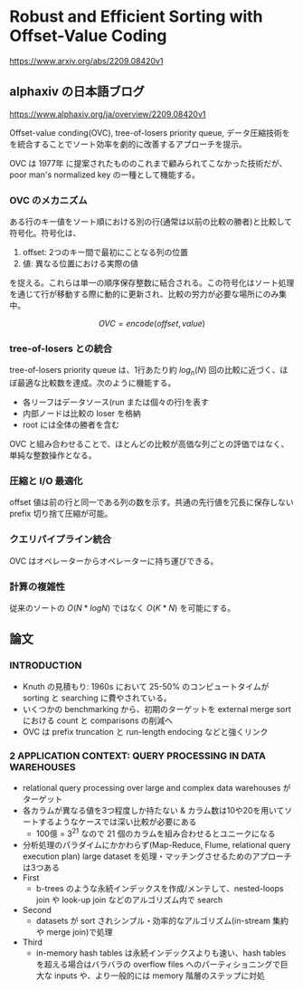 # Robust and Efficient Sorting with Offset-Value Coding

https://www.arxiv.org/abs/2209.08420v1

## alphaxiv の日本語ブログ

https://www.alphaxiv.org/ja/overview/2209.08420v1

Offset-value conding(OVC), tree-of-losers priority queue, データ圧縮技術をを統合することでソート効率を劇的に改善するアプローチを提示。

OVC は 1977年 に提案されたもののこれまで顧みられてこなかった技術だが、 poor man's normalized key の一種として機能する。

### OVC のメカニズム

ある行のキー値をソート順における別の行(通常は以前の比較の勝者)と比較して符号化。符号化は、

1. offset: 2つのキー間で最初にことなる列の位置
2. 値: 異なる位置における実際の値

を捉える。これらは単一の順序保存整数に結合される。この符号化はソート処理を通じて行が移動する際に動的に更新され、比較の労力が必要な場所にのみ集中。

$$OVC = encode(offset, value)$$

### tree-of-losers との統合

tree-of-losers priority queue は、1行あたり約 $log_n(N)$ 回の比較に近づく、ほぼ最適な比較数を達成。次のように機能する。

- 各リーフはデータソース(run または個々の行)を表す
- 内部ノードは比較の loser を格納
- root には全体の勝者を含む

OVC と組み合わせることで、ほとんどの比較が高価な列ごとの評価ではなく、単純な整数操作となる。

### 圧縮と I/O 最適化

offset 値は前の行と同一である列の数を示す。共通の先行値を冗長に保存しない prefix 切り捨て圧縮が可能。

### クエリパイプライン統合

OVC はオペレーターからオペレーターに持ち運びできる。

### 計算の複雑性

従来のソートの $O(N * log N)$ ではなく $O(K * N)$ を可能にする。

## 論文

### INTRODUCTION

- Knuth の見積もり: 1960s において 25-50% のコンピュートタイムが sorting と searching に費やされている。
- いくつかの benchmarking から、初期のターゲットを external merge sort における count と comparisons の削減へ
- OVC は prefix truncation と run-length endocing などと強くリンク

### 2 APPLICATION CONTEXT: QUERY PROCESSING IN DATA WAREHOUSES

- relational query processing over large and complex data warehouses がターゲット
- 各カラムが異なる値を3つ程度しか持たない & カラム数は10や20を用いてソートするようなケースでは深い比較が必要にある
  - 100億 = $3^21$ なので 21 個のカラムを組み合わせるとユニークになる
- 分析処理のパラダイムにかかわらず(Map-Reduce, Flume, relational query execution plan) large dataset を処理・マッチングさせるためのアプローチは3つある
- First
  - b-trees のような永続インデックスを作成/メンテして、nested-loops join や look-up join などのアルゴリズム内で search
- Second
  - datasets が sort されシンプル・効率的なアルゴリズム(in-stream 集約や merge join)で処理
- Third
  - in-memory hash tables は永続インデックスよりも速い、hash tables を超える場合はバラバラの overflow files へのパーティショニングで巨大な inputs や、より一般的には memory 階層のステップに対処
